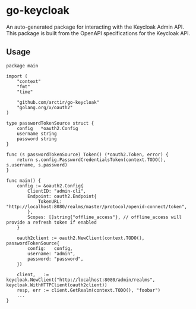 # go-keycloak

An auto-generated package for interacting with the Keycloak Admin API. This package is built from the OpenAPI specifications for the Keycloak API.

## Usage

```
package main

import (
	"context"
	"fmt"
	"time"

	"github.com/arctir/go-keycloak"
	"golang.org/x/oauth2"
)

type passwordTokenSource struct {
	config   *oauth2.Config
	username string
	password string
}

func (s passwordTokenSource) Token() (*oauth2.Token, error) {
	return s.config.PasswordCredentialsToken(context.TODO(), s.username, s.password)
}

func main() {
	config := &oauth2.Config{
		ClientID: "admin-cli",
		Endpoint: oauth2.Endpoint{
			TokenURL: "http://localhost:8080/realms/master/protocol/openid-connect/token",
		},
		Scopes: []string{"offline_access"}, // offline_access will provide a refresh token if enabled
	}

	oauth2client := oauth2.NewClient(context.TODO(), passwordTokenSource{
		config:   config,
		username: "admin",
		password: "password",
	})

	client, _ := keycloak.NewClient("http://localhost:8080/admin/realms", keycloak.WithHTTPClient(oauth2client))
	resp, err := client.GetRealm(context.TODO(), "foobar")
	...
}
```